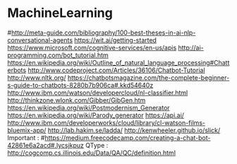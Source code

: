 # MachineLearning
#http://meta-guide.com/bibliography/100-best-theses-in-ai-nlp-conversational-agents
https://wit.ai/getting-started
https://www.microsoft.com/cognitive-services/en-us/apis
http://ai-programming.com/bot_tutorial.htm
https://en.wikipedia.org/wiki/Outline_of_natural_language_processing#Chatterbots
http://www.codeproject.com/Articles/36106/Chatbot-Tutorial
http://www.nltk.org/
https://chatbotsmagazine.com/the-complete-beginner-s-guide-to-chatbots-8280b7b906ca#.kkd54640z
http://www.ibm.com/watson/developercloud/nl-classifier.html
http://thinkzone.wlonk.com/Gibber/GibGen.htm
https://en.wikipedia.org/wiki/Postmodernism_Generator
https://en.wikipedia.org/wiki/Parody_generator
https://api.ai/
http://www.ibm.com/developerworks/cloud/library/cl-watson-films-bluemix-app/
http://lab.hakim.se/ladda/
http://kenwheeler.github.io/slick/
Important : #https://medium.freecodecamp.com/creating-a-chat-bot-42861e6a2acd#.lycsjkpuz
QType : http://cogcomp.cs.illinois.edu/Data/QA/QC/definition.html

